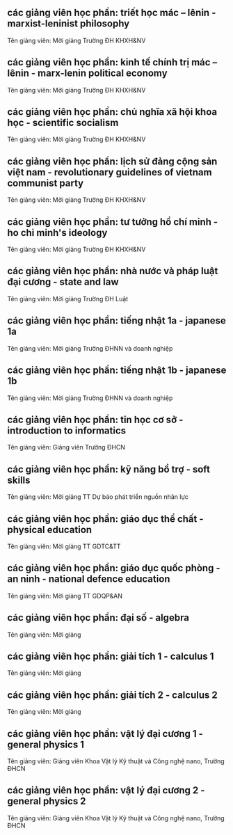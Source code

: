 ## các giảng viên học phần: triết học mác – lênin - marxist-leninist philosophy
Tên giảng viên: Mời giảng Trường ĐH KHXH&NV
## các giảng viên học phần: kinh tế chính trị mác – lênin - marx-lenin political economy
Tên giảng viên: Mời giảng Trường ĐH KHXH&NV
## các giảng viên học phần: chủ nghĩa xã hội khoa học - scientific socialism
Tên giảng viên: Mời giảng Trường ĐH KHXH&NV
## các giảng viên học phần: lịch sử đảng cộng sản việt nam - revolutionary guidelines of vietnam communist party
Tên giảng viên: Mời giảng Trường ĐH KHXH&NV
## các giảng viên học phần: tư tưởng hồ chí minh - ho chi minh's ideology
Tên giảng viên: Mời giảng Trường ĐH KHXH&NV
## các giảng viên học phần: nhà nước và pháp luật đại cương - state and law
Tên giảng viên: Mời giảng Trường ĐH Luật
## các giảng viên học phần: tiếng nhật 1a - japanese 1a
Tên giảng viên: Mời giảng Trường ĐHNN và doanh nghiệp
## các giảng viên học phần: tiếng nhật 1b - japanese 1b
Tên giảng viên: Mời giảng Trường ĐHNN và doanh nghiệp
## các giảng viên học phần: tin học cơ sở - introduction to informatics
Tên giảng viên: Giảng viên Trường ĐHCN
## các giảng viên học phần: kỹ năng bổ trợ - soft skills
Tên giảng viên: Mời giảng TT Dự báo phát triển nguồn nhân lực
## các giảng viên học phần: giáo dục thể chất  - physical education
Tên giảng viên: Mời giảng TT GDTC&TT
## các giảng viên học phần: giáo dục quốc phòng - an ninh - national defence education
Tên giảng viên: Mời giảng TT GDQP&AN
## các giảng viên học phần: đại số - algebra
Tên giảng viên: Mời giảng
## các giảng viên học phần: giải tích 1 - calculus 1
Tên giảng viên: Mời giảng
## các giảng viên học phần: giải tích 2 - calculus 2
Tên giảng viên: Mời giảng
## các giảng viên học phần: vật lý đại cương 1 - general physics 1
Tên giảng viên: Giảng viên Khoa Vật lý Kỹ thuật và Công nghệ nano, Trường ĐHCN
## các giảng viên học phần: vật lý đại cương 2 - general physics 2
Tên giảng viên: Giảng viên Khoa Vật lý Kỹ thuật và Công nghệ nano, Trường ĐHCN
